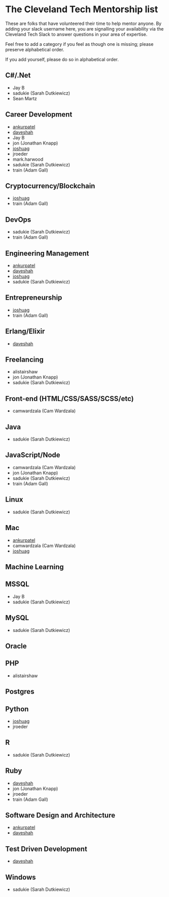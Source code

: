 # The Cleveland Tech Mentorship list

These are folks that have volunteered their time to help mentor anyone. By adding your slack username here, you are signalling your availability via the Cleveland Tech Slack to answer questions in your area of expertise.

Feel free to add a category if you feel as though one is missing; please preserve alphabetical order.

If you add yourself, please do so in alphabetical order. 

## C#/.Net
* Jay B
* sadukie (Sarah Dutkiewicz)
* Sean Martz

## Career Development
* [ankurpatel](https://calendly.com/ankurpatel1982/)
* [daveshah](https://calendly.com/daveshah/)
* Jay B
* jon (Jonathan Knapp)
* [joshuag](https://calendly.com/thejoshuag/)
* jroeder
* mark.harwood
* sadukie (Sarah Dutkiewicz)
* train (Adam Gall)

## Cryptocurrency/Blockchain
* [joshuag](https://calendly.com/thejoshuag/)
* train (Adam Gall)

## DevOps
* sadukie (Sarah Dutkiewicz)
* train (Adam Gall)

## Engineering Management
* [ankurpatel](https://calendly.com/ankurpatel1982/)
* [daveshah](https://calendly.com/daveshah/)
* [joshuag](https://calendly.com/thejoshuag/)
* sadukie (Sarah Dutkiewicz) 

## Entrepreneurship
* [joshuag](https://calendly.com/thejoshuag/)
* train (Adam Gall)

## Erlang/Elixir
* [daveshah](https://calendly.com/daveshah/)

## Freelancing
* alistairshaw
* jon (Jonathan Knapp)
* sadukie (Sarah Dutkiewicz)

## Front-end (HTML/CSS/SASS/SCSS/etc)
* camwardzala (Cam Wardzala)

## Java
* sadukie (Sarah Dutkiewicz)

## JavaScript/Node
* camwardzala (Cam Wardzala)
* jon (Jonathan Knapp)
* sadukie (Sarah Dutkiewicz)
* train (Adam Gall)

## Linux
* sadukie (Sarah Dutkiewicz)

## Mac
* [ankurpatel](https://calendly.com/ankurpatel1982/)
* camwardzala (Cam Wardzala)
* [joshuag](https://calendly.com/thejoshuag/)

## Machine Learning

## MSSQL
* Jay B
* sadukie (Sarah Dutkiewicz)

## MySQL
* sadukie (Sarah Dutkiewicz)

## Oracle

## PHP
* alistairshaw

## Postgres

## Python
* [joshuag](https://calendly.com/thejoshuag/)
* jroeder

## R
* sadukie (Sarah Dutkiewicz)

## Ruby
* [daveshah](https://calendly.com/daveshah/)
* jon (Jonathan Knapp)
* jroeder
* train (Adam Gall)

## Software Design and Architecture
* [ankurpatel](https://calendly.com/ankurpatel1982/)
* [daveshah](https://calendly.com/daveshah/)

## Test Driven Development
* [daveshah](https://calendly.com/daveshah/)

## Windows
* sadukie (Sarah Dutkiewicz)
